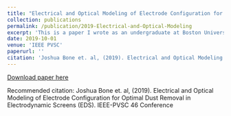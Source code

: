 ```yaml
---
title: "Electrical and Optical Modeling of Electrode Configuration for Optimal Dust Removal in Electrodynamic Screens (EDS)"
collection: publications
permalink: /publication/2019-Electrical-and-Optical-Modeling
excerpt: 'This is a paper I wrote as an undergraduate at Boston University. It is about my modeling experiments which informed design choices in the Electrodynamic Screen thin film technology.'
date: 2019-10-01
venue: 'IEEE PVSC'
paperurl: ''
citation: 'Joshua Bone et. al, (2019). Electrical and Optical Modeling of Electrode Configuration for Optimal Dust Removal in Electrodynamic Screens (EDS). IEEE-PVSC 46 Conference'
---
```


[Download paper here](https://ieeexplore.ieee.org/document/8981229)

Recommended citation: Joshua Bone et. al, (2019). Electrical and Optical Modeling of Electrode Configuration for Optimal Dust Removal in Electrodynamic Screens (EDS). IEEE-PVSC 46 Conference
